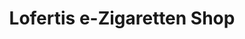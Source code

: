 ---
title: "Lofertis e-Zigaretten Shop"
url: /geesthacht/lofertis-e-zigaretten-shop/
shop: E-Zigaretten
---